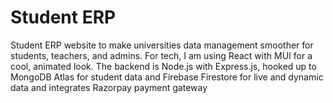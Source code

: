 # Student ERP
Student ERP website to make universities data management smoother for students, teachers, and admins. For tech, I am using React with MUI for a cool, animated look. The backend is Node.js with Express.js, hooked up to MongoDB Atlas for student data and Firebase Firestore for live and dynamic data and integrates Razorpay payment gateway